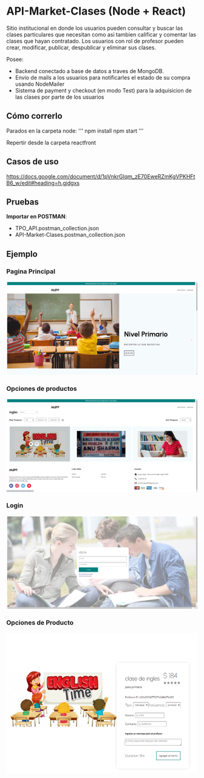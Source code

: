 # API-Market-Clases (Node + React)
Sitio institucional en donde los usuarios pueden consultar y buscar las clases particulares que necesitan como asi tambien calificar y comentar las clases que hayan contratado. Los usuarios con rol de profesor pueden crear, modificar, publicar, despublicar y eliminar sus clases.

Posee:
- Backend conectado a base de datos a traves de MongoDB.
- Envio de mails a los usuarios para notificarles el estado de su compra usando NodeMailer
- Sistema de payment y checkout (en modo Test) para la adquisicion de las clases por parte de los usuarios



## Cómo correrlo

Parados en la carpeta node:
'''
npm install
npm start
'''

Repertir desde la carpeta reactfront

## Casos de uso

https://docs.google.com/document/d/1pVnkrGIqm_zE70EweRZmKgVPKHFtB6_w/edit#heading=h.gjdgxs

## Pruebas

**Importar en POSTMAN**: 
- TPO_API.postman_collection.json
- API-Market-Clases.postman_collection.json

## Ejemplo

### Pagina Principal
![main](https://github.com/Nicko25/Marketplace_FullStack/blob/main/imagenes%20de%20la%20app/chrome_f3pU8LhEgy.png)
### Opciones de productos
![menu](https://github.com/Nicko25/Marketplace_FullStack/blob/main/imagenes%20de%20la%20app/menu.png)
### Login
![menu](https://github.com/Nicko25/Marketplace_FullStack/blob/main/imagenes%20de%20la%20app/login.jpg)
### Opciones de Producto
![menu](https://github.com/Nicko25/Marketplace_FullStack/blob/main/imagenes%20de%20la%20app/opciones_producto.png)



